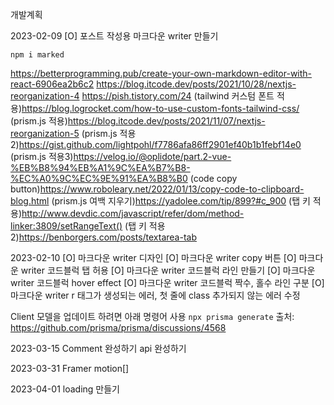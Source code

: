 개발계획

2023-02-09
[O] 포스트 작성용 마크다운 writer 만들기

`npm i marked`

https://betterprogramming.pub/create-your-own-markdown-editor-with-react-6906ea2b6c2
https://blog.itcode.dev/posts/2021/10/28/nextjs-reorganization-4
https://pish.tistory.com/24
(tailwind 커스텀 폰트 적용)https://blog.logrocket.com/how-to-use-custom-fonts-tailwind-css/
(prism.js 적용)https://blog.itcode.dev/posts/2021/11/07/nextjs-reorganization-5
(prism.js 적용2)https://gist.github.com/lightpohl/f7786afa86ff2901ef40b1b1febf14e0
(prism.js 적용3)https://velog.io/@oplidote/part.2-vue-%EB%B8%94%EB%A1%9C%EA%B7%B8-%EC%A0%9C%EC%9E%91%EA%B8%B0
(code copy button)https://www.roboleary.net/2022/01/13/copy-code-to-clipboard-blog.html
(prism.js 여백 지우기)https://yadolee.com/tip/899?#c_900
(탭 키 적용)http://www.devdic.com/javascript/refer/dom/method-linker:3809/setRangeText()
(탭 키 적용2)https://benborgers.com/posts/textarea-tab

2023-02-10
[O] 마크다운 writer 디자인
[O] 마크다운 writer copy 버튼
[O] 마크다운 writer 코드블럭 탭 허용
[O] 마크다운 writer 코드블럭 라인 만들기
[O] 마크다운 writer 코드블럭 hover effect
[O] 마크다운 writer 코드블럭 짝수, 홀수 라인 구분
[O] 마크다운 writer r 태그가 생성되는 에러, 첫 줄에 class 추가되지 않는 에러 수정

Client 모델을 업데이트 하려면 아래 명령어 사용
`npx prisma generate`
출처: https://github.com/prisma/prisma/discussions/4568

2023-03-15
Comment 완성하기
api 완성하기

2023-03-31
Framer motion[]

2023-04-01
loading 만들기
